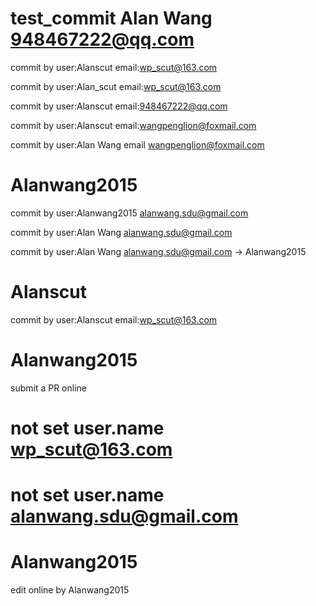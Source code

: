 # test_commit  Alan Wang 948467222@qq.com

commit by user:Alanscut email:wp_scut@163.com

commit by user:Alan_scut email:wp_scut@163.com

commit by user:Alanscut email:948467222@qq.com

commit by user:Alanscut email:wangpenglion@foxmail.com

commit by user:Alan Wang email wangpenglion@foxmail.com

# Alanwang2015
commit by user:Alanwang2015 alanwang.sdu@gmail.com

commit by user:Alan Wang alanwang.sdu@gmail.com

commit by user:Alan Wang alanwang.sdu@gmail.com -> Alanwang2015


# Alanscut
commit by user:Alanscut email:wp_scut@163.com

# Alanwang2015
submit a PR online


# not set user.name wp_scut@163.com

# not set user.name alanwang.sdu@gmail.com

# Alanwang2015
edit online by Alanwang2015
